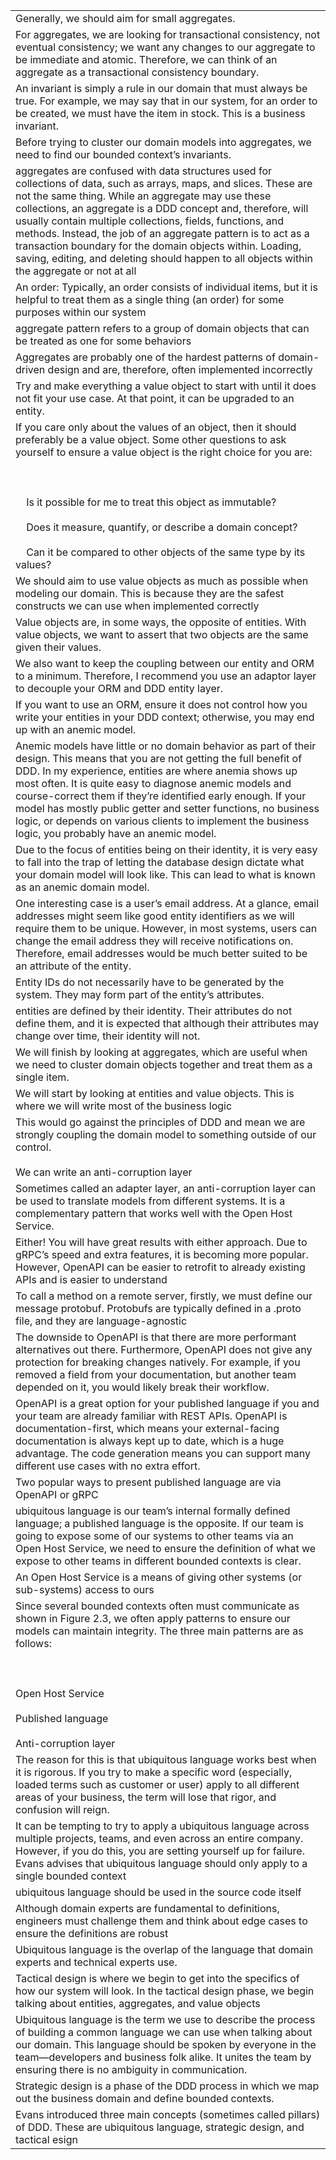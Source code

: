 |                                                                                                                                                                                                                                                                                                                                                                                                                                                                                                                                      |
| ------------------------------------------------------------------------------------------------------------------------------------------------------------------------------------------------------------------------------------------------------------------------------------------------------------------------------------------------------------------------------------------------------------------------------------------------------------------------------------------------------------------------------------ |
| Generally, we should aim for small aggregates.                                                                                                                                                                                                                                                                                                                                                                                                                                                                                       |
| For aggregates, we are looking for transactional consistency, not eventual consistency; we want any changes to our aggregate to be immediate and atomic. Therefore, we can think of an aggregate as a transactional consistency boundary.                                                                                                                                                                                                                                                                                            |
| An invariant is simply a rule in our domain that must always be true. For example, we may say that in our system, for an order to be created, we must have the item in stock. This is a business invariant.                                                                                                                                                                                                                                                                                                                          |
| Before trying to cluster our domain models into aggregates, we need to find our bounded context’s invariants.                                                                                                                                                                                                                                                                                                                                                                                                                        |
| aggregates are confused with data structures used for collections of data, such as arrays, maps, and slices. These are not the same thing. While an aggregate may use these collections, an aggregate is a DDD concept and, therefore, will usually contain multiple collections, fields, functions, and methods. Instead, the job of an aggregate pattern is to act as a transaction boundary for the domain objects within. Loading, saving, editing, and deleting should happen to all objects within the aggregate or not at all |
| An order: Typically, an order consists of individual items, but it is helpful to treat them as a single thing (an order) for some purposes within our system                                                                                                                                                                                                                                                                                                                                                                         |
| aggregate pattern refers to a group of domain objects that can be treated as one for some behaviors                                                                                                                                                                                                                                                                                                                                                                                                                                  |
| Aggregates are probably one of the hardest patterns of domain-driven design and are, therefore, often implemented incorrectly                                                                                                                                                                                                                                                                                                                                                                                                        |
| Try and make everything a value object to start with until it does not fit your use case. At that point, it can be upgraded to an entity.                                                                                                                                                                                                                                                                                                                                                                                            |
| If you care only about the values of an object, then it should preferably be a value object. Some other questions to ask yourself to ensure a value object is the right choice for you are:<br><br>  <br><br>    Is it possible for me to treat this object as immutable?<br><br>    Does it measure, quantify, or describe a domain concept?<br><br>    Can it be compared to other objects of the same type by its values?                                                                                                         |
| We should aim to use value objects as much as possible when modeling our domain. This is because they are the safest constructs we can use when implemented correctly                                                                                                                                                                                                                                                                                                                                                                |
| Value objects are, in some ways, the opposite of entities. With value objects, we want to assert that two objects are the same given their values.                                                                                                                                                                                                                                                                                                                                                                                   |
| We also want to keep the coupling between our entity and ORM to a minimum. Therefore, I recommend you use an adaptor layer to decouple your ORM and DDD entity layer.                                                                                                                                                                                                                                                                                                                                                                |
| If you want to use an ORM, ensure it does not control how you write your entities in your DDD context; otherwise, you may end up with an anemic model.                                                                                                                                                                                                                                                                                                                                                                               |
| Anemic models have little or no domain behavior as part of their design. This means that you are not getting the full benefit of DDD. In my experience, entities are where anemia shows up most often. It is quite easy to diagnose anemic models and course-correct them if they’re identified early enough. If your model has mostly public getter and setter functions, no business logic, or depends on various clients to implement the business logic, you probably have an anemic model.                                      |
| Due to the focus of entities being on their identity, it is very easy to fall into the trap of letting the database design dictate what your domain model will look like. This can lead to what is known as an anemic domain model.                                                                                                                                                                                                                                                                                                  |
| One interesting case is a user’s email address. At a glance, email addresses might seem like good entity identifiers as we will require them to be unique. However, in most systems, users can change the email address they will receive notifications on. Therefore, email addresses would be much better suited to be an attribute of the entity.                                                                                                                                                                                 |
| Entity IDs do not necessarily have to be generated by the system. They may form part of the entity’s attributes.                                                                                                                                                                                                                                                                                                                                                                                                                     |
| entities are defined by their identity. Their attributes do not define them, and it is expected that although their attributes may change over time, their identity will not.                                                                                                                                                                                                                                                                                                                                                        |
| We will finish by looking at aggregates, which are useful when we need to cluster domain objects together and treat them as a single item.                                                                                                                                                                                                                                                                                                                                                                                           |
| We will start by looking at entities and value objects. This is where we will write most of the business logic                                                                                                                                                                                                                                                                                                                                                                                                                       |
| This would go against the principles of DDD and mean we are strongly coupling the domain model to something outside of our control.<br><br>We can write an anti-corruption layer                                                                                                                                                                                                                                                                                                                                                     |
| Sometimes called an adapter layer, an anti-corruption layer can be used to translate models from different systems. It is a complementary pattern that works well with the Open Host Service.                                                                                                                                                                                                                                                                                                                                        |
| Either! You will have great results with either approach. Due to gRPC’s speed and extra features, it is becoming more popular. However, OpenAPI can be easier to retrofit to already existing APIs and is easier to understand                                                                                                                                                                                                                                                                                                       |
| To call a method on a remote server, firstly, we must define our message protobuf. Protobufs are typically defined in a .proto file, and they are language-agnostic                                                                                                                                                                                                                                                                                                                                                                  |
| The downside to OpenAPI is that there are more performant alternatives out there. Furthermore, OpenAPI does not give any protection for breaking changes natively. For example, if you removed a field from your documentation, but another team depended on it, you would likely break their workflow.                                                                                                                                                                                                                              |
| OpenAPI is a great option for your published language if you and your team are already familiar with REST APIs. OpenAPI is documentation-first, which means your external-facing documentation is always kept up to date, which is a huge advantage. The code generation means you can support many different use cases with no extra effort.                                                                                                                                                                                        |
| Two popular ways to present published language are via OpenAPI or gRPC                                                                                                                                                                                                                                                                                                                                                                                                                                                               |
| ubiquitous language is our team’s internal formally defined language; a published language is the opposite. If our team is going to expose some of our systems to other teams via an Open Host Service, we need to ensure the definition of what we expose to other teams in different bounded contexts is clear.                                                                                                                                                                                                                    |
| An Open Host Service is a means of giving other systems (or sub-systems) access to ours                                                                                                                                                                                                                                                                                                                                                                                                                                              |
| Since several bounded contexts often must communicate as shown in Figure 2.3, we often apply patterns to ensure our models can maintain integrity. The three main patterns are as follows:<br><br>  <br><br>Open Host Service<br><br>Published language<br><br>Anti-corruption layer                                                                                                                                                                                                                                                 |
| The reason for this is that ubiquitous language works best when it is rigorous. If you try to make a specific word (especially, loaded terms such as customer or user) apply to all different areas of your business, the term will lose that rigor, and confusion will reign.                                                                                                                                                                                                                                                       |
| It can be tempting to try to apply a ubiquitous language across multiple projects, teams, and even across an entire company. However, if you do this, you are setting yourself up for failure. Evans advises that ubiquitous language should only apply to a single bounded context                                                                                                                                                                                                                                                  |
| ubiquitous language should be used in the source code itself                                                                                                                                                                                                                                                                                                                                                                                                                                                                         |
| Although domain experts are fundamental to definitions, engineers must challenge them and think about edge cases to ensure the definitions are robust                                                                                                                                                                                                                                                                                                                                                                                |
| Ubiquitous language is the overlap of the language that domain experts and technical experts use.                                                                                                                                                                                                                                                                                                                                                                                                                                    |
| Tactical design is where we begin to get into the specifics of how our system will look. In the tactical design phase, we begin talking about entities, aggregates, and value objects                                                                                                                                                                                                                                                                                                                                                |
| Ubiquitous language is the term we use to describe the process of building a common language we can use when talking about our domain. This language should be spoken by everyone in the team—developers and business folk alike. It unites the team by ensuring there is no ambiguity in communication.                                                                                                                                                                                                                             |
| Strategic design is a phase of the DDD process in which we map out the business domain and define bounded contexts.                                                                                                                                                                                                                                                                                                                                                                                                                  |
| Evans introduced three main concepts (sometimes called pillars) of DDD. These are ubiquitous language, strategic design, and tactical esign                                                                                                                                                                                                                                                                                                                                                                                          |
